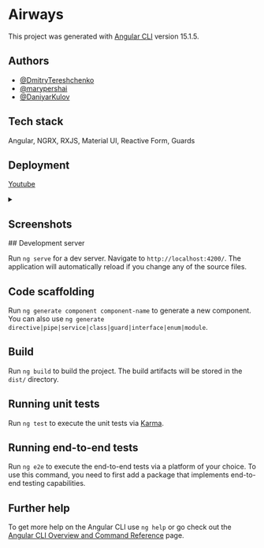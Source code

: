 # Airways

This project was generated with [Angular CLI](https://github.com/angular/angular-cli) version 15.1.5.

## Authors

- [@DmitryTereshchenko](https://github.com/DmitryTereshchenko)
- [@marypershai](https://github.com/marypershai)
- [@DaniyarKulov](https://github.com/DaniyarKulov)

## Tech stack

Angular, NGRX, RXJS, Material UI, Reactive Form, Guards

## Deployment  

[Youtube]((https://6483019684a5680c6d691eb8--zingy-arithmetic-1290d4.netlify.app/))

<details>
  <summary><h2>Screenshots</h2></summary>  
![image](https://github.com/DaniyarKulov/airways-angular/assets/91828656/b778818b-6831-4a5a-8f3e-ba6d99c3608d)
![image](https://github.com/DaniyarKulov/airways-angular/assets/91828656/7f600a36-3b3a-4417-9302-957f6741ae01)
![image](https://github.com/DaniyarKulov/airways-angular/assets/91828656/f6e81130-2517-4abe-ab78-beccad11e417)
![image](https://github.com/DaniyarKulov/airways-angular/assets/91828656/7f73f116-506b-4a0a-b2a6-fa44ae4032d4)
  
  
  
</details>
## Development server

Run `ng serve` for a dev server. Navigate to `http://localhost:4200/`. The application will automatically reload if you change any of the source files.

## Code scaffolding

Run `ng generate component component-name` to generate a new component. You can also use `ng generate directive|pipe|service|class|guard|interface|enum|module`.

## Build

Run `ng build` to build the project. The build artifacts will be stored in the `dist/` directory.

## Running unit tests

Run `ng test` to execute the unit tests via [Karma](https://karma-runner.github.io).

## Running end-to-end tests

Run `ng e2e` to execute the end-to-end tests via a platform of your choice. To use this command, you need to first add a package that implements end-to-end testing capabilities.

## Further help

To get more help on the Angular CLI use `ng help` or go check out the [Angular CLI Overview and Command Reference](https://angular.io/cli) page.
